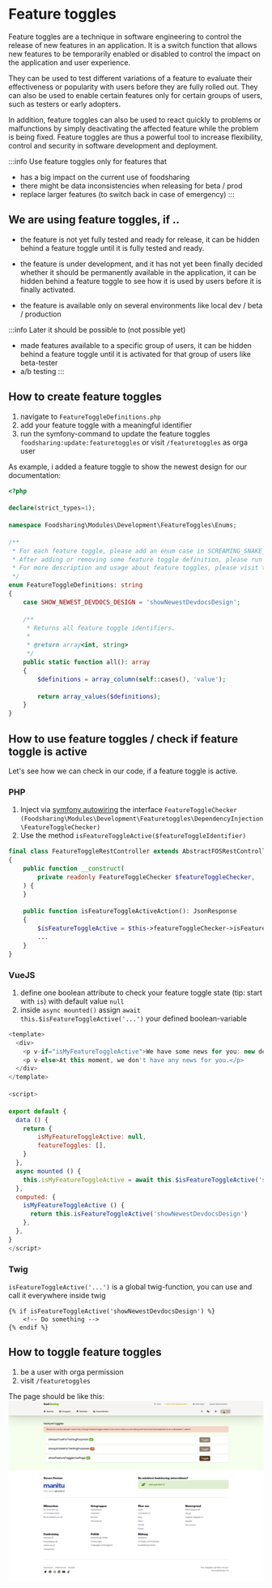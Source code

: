# Feature toggles
Feature toggles are a technique in software engineering to control the release of new features in an application. It is a switch function that allows new features to be temporarily enabled or disabled to control the impact on the application and user experience.

They can be used to test different variations of a feature to evaluate their effectiveness or popularity with users before they are fully rolled out. They can also be used to enable certain features only for certain groups of users, such as testers or early adopters.

In addition, feature toggles can also be used to react quickly to problems or malfunctions by simply deactivating the affected feature while the problem is being fixed. Feature toggles are thus a powerful tool to increase flexibility, control and security in software development and deployment.

:::info Use feature toggles only for features that
- has a big impact on the current use of foodsharing
- there might be data inconsistencies when releasing for beta / prod
- replace larger features (to switch back in case of emergency)
:::

## We are using feature toggles, if ..
- the feature is not yet fully tested and ready for release, it can be hidden behind a feature toggle until it is fully tested and ready.

- the feature is under development, and it has not yet been finally decided whether it should be permanently available in the application, it can be hidden behind a feature toggle to see how it is used by users before it is finally activated.

- the feature is available only on several environments like local dev / beta / production

:::info Later it should be possible to (not possible yet)
- made features available to a specific group of users, it can be hidden behind a feature toggle until it is activated for that group of users like beta-tester
- a/b testing
:::

## How to create feature toggles
1. navigate to `FeatureToggleDefinitions.php`
2. add your feature toggle with a meaningful identifier
3. run the symfony-command to update the feature toggles `foodsharing:update:featuretoggles` or visit `/featuretoggles` as orga user

As example, i added a feature toggle to show the newest design for our documentation:
```php title='src/Modules/Development/FeatureToggles/Enums/FeatureToggleDefinitions.php'
<?php

declare(strict_types=1);

namespace Foodsharing\Modules\Development\FeatureToggles\Enums;

/**
 * For each feature toggle, please add an enum case in SCREAMING_SNAKE_CASE with same name as value in lowerCamelCase.
 * After adding or removing some feature toggle definition, please run the command foodsharing:update:featuretoggles.
 * For more description and usage about feature toggles, please visit the devdocs.
 */
enum FeatureToggleDefinitions: string
{
    case SHOW_NEWEST_DEVDOCS_DESIGN = 'showNewestDevdocsDesign';
    
    /**
     * Returns all feature toggle identifiers.
     *
     * @return array<int, string>
     */
    public static function all(): array
    {
        $definitions = array_column(self::cases(), 'value');

        return array_values($definitions);
    }
}

```

## How to use feature toggles / check if feature toggle is active
Let's see how we can check in our code, if a feature toggle is active.
### PHP
1. Inject via [symfony autowiring](https://symfony.com/doc/current/service_container/autowiring.html) the interface `FeatureToggleChecker (Foodsharing\Modules\Development\Featuretoggles\DependencyInjection\FeatureToggleChecker)`
2. Use the method `isFeatureToggleActive($featureToggleIdentifier)`
```php title='FeatureToggleRestController.php'
final class FeatureToggleRestController extends AbstractFOSRestController
{
    public function __construct(
        private readonly FeatureToggleChecker $featureToggleChecker,
    ) {
    }

    public function isFeatureToggleActiveAction(): JsonResponse
    {
        $isFeatureToggleActive = $this->featureToggleChecker->isFeatureToggleActive(FeatureToggleDefinitions::SHOW_NEWEST_DEVDOCS_DESIGN->value);
        ...
    }
}
```
### VueJS
1. define one boolean attribute to check your feature toggle state (tip: start with `is`) with default value `null`
2. inside `async mounted()` assign `await this.$isFeatureToggleActive('...')` your defined boolean-variable
```js title='FancyComponent.vue'
<template>
  <div>
    <p v-if="isMyFeatureToggleActive">We have some news for you: new devdocs design</p>
    <p v-else>At this moment, we don't have any news for you.</p>
  </div>
</template>

<script>
    
export default {
  data () {
    return {
        isMyFeatureToggleActive: null,
        featureToggles: [],
    }
  },
  async mounted () {
    this.isMyFeatureToggleActive = await this.$isFeatureToggleActive('showNewestDevdocsDesign')
  },
  computed: {
    isMyFeatureToggleActive () {
      return this.isFeatureToggleActive('showNewestDevdocsDesign')
    },
  },
}
</script>
```

### Twig
`isFeatureToggleActive('...')` is a global twig-function, you can use and call it everywhere inside twig
```twig
{% if isFeatureToggleActive('showNewestDevdocsDesign') %}
    <!-- Do something -->
{% endif %}
```

## How to toggle feature toggles
1. be a user with orga permission
2. visit `/featuretoggles`

The page should be like this:
![Featuretoggle page](../images/deployment/featuretoggles/featuretoggles-page.png)
